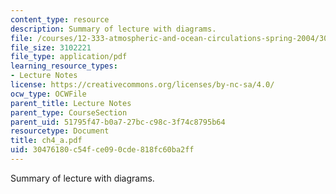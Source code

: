 ```yaml
---
content_type: resource
description: Summary of lecture with diagrams.
file: /courses/12-333-atmospheric-and-ocean-circulations-spring-2004/30476180c54fce090cde818fc60ba2ff_ch4_a.pdf
file_size: 3102221
file_type: application/pdf
learning_resource_types:
- Lecture Notes
license: https://creativecommons.org/licenses/by-nc-sa/4.0/
ocw_type: OCWFile
parent_title: Lecture Notes
parent_type: CourseSection
parent_uid: 51795f47-b0a7-27bc-c98c-3f74c8795b64
resourcetype: Document
title: ch4_a.pdf
uid: 30476180-c54f-ce09-0cde-818fc60ba2ff
---
```

Summary of lecture with diagrams.